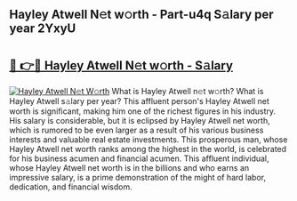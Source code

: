 ## Hayley Atwell N𝚎t w𝚘rth - Part-u4q S𝚊lary per year 2YxyU

# <h2><a href="http://gc3davv.nevu.top/?p=Hayley+Atwell">🔗 👉🔴 Hayley Atwell N𝚎t w𝚘rth - S𝚊lary</a></h2>

[![Hayley Atwell N𝚎t W𝚘rth](https://i.imgur.com/Oavwk0R.jpeg)](http://gc3davv.nevu.top/?p=Hayley+Atwell)
What is Hayley Atwell n𝚎t w𝚘rth? What is Hayley Atwell s𝚊lary per year?
This affluent person's Hayley Atwell net worth is significant, making him one of the richest figures in his industry. His salary is considerable, but it is eclipsed by Hayley Atwell net worth, which is rumored to be even larger as a result of his various business interests and valuable real estate investments. This prosperous man, whose Hayley Atwell net worth ranks among the highest in the world, is celebrated for his business acumen and financial acumen. This affluent individual, whose Hayley Atwell net worth is in the billions and who earns an impressive salary, is a prime demonstration of the might of hard labor, dedication, and financial wisdom.
